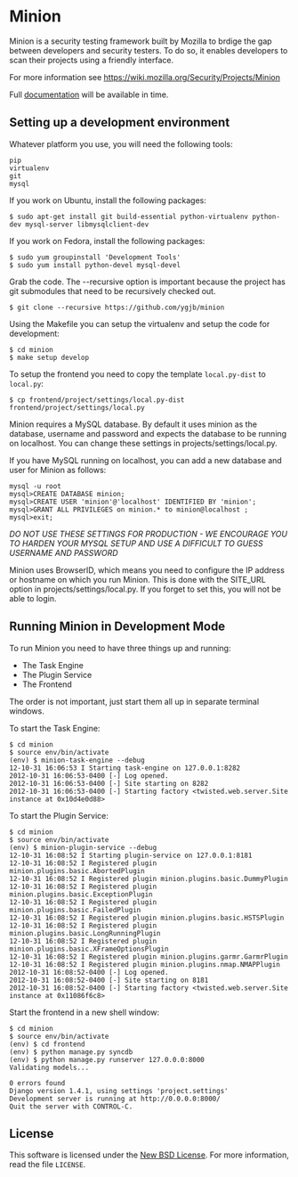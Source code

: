 Minion
=======

Minion is a security testing framework built by Mozilla to brdige the gap between developers and security testers. To do so, it enables developers to scan their projects using a friendly interface.

For more information see https://wiki.mozilla.org/Security/Projects/Minion

Full [documentation][docs] will be available in time.

[docs]: http://rtfd.org/

Setting up a development environment
------------------------------------
Whatever platform you use, you will need the following tools:

    pip
    virtualenv
    git
    mysql

If you work on Ubuntu, install the following packages:

    $ sudo apt-get install git build-essential python-virtualenv python-dev mysql-server libmysqlclient-dev

If you work on Fedora, install the following packages:

    $ sudo yum groupinstall 'Development Tools'
    $ sudo yum install python-devel mysql-devel

Grab the code. The --recursive option is important because the project has git submodules that need to be recursively checked out.

    $ git clone --recursive https://github.com/ygjb/minion

Using the Makefile you can setup the virtualenv and setup the code for development:

    $ cd minion
    $ make setup develop

To setup the frontend you need to copy the template `local.py-dist` to `local.py`:

    $ cp frontend/project/settings/local.py-dist frontend/project/settings/local.py

Minion requires a MySQL database. By default it uses minion as the database, username and password and expects the database to be running on localhost. You can change these settings in projects/settings/local.py.

If you have MySQL running on localhost, you can add a new database and user for Minion as follows:

    mysql -u root
    mysql>CREATE DATABASE minion;
    mysql>CREATE USER 'minion'@'localhost' IDENTIFIED BY 'minion';
    mysql>GRANT ALL PRIVILEGES on minion.* to minion@localhost ;
    mysql>exit;

*DO NOT USE THESE SETTINGS FOR PRODUCTION - WE ENCOURAGE YOU TO HARDEN YOUR MYSQL SETUP AND USE A DIFFICULT TO GUESS USERNAME AND PASSWORD*

Minion uses BrowserID, which means you need to configure the IP address or hostname on which you run Minion. This is done with the SITE_URL option in projects/settings/local.py. If you forget to set this, you will not be able to login.

Running Minion in Development Mode
----------------------------------

To run Minion you need to have three things up and running:

* The Task Engine
* The Plugin Service
* The Frontend

The order is not important, just start them all up in separate terminal windows.

To start the Task Engine:

    $ cd minion
    $ source env/bin/activate
    (env) $ minion-task-engine --debug
    12-10-31 16:06:53 I Starting task-engine on 127.0.0.1:8282
    2012-10-31 16:06:53-0400 [-] Log opened.
    2012-10-31 16:06:53-0400 [-] Site starting on 8282
    2012-10-31 16:06:53-0400 [-] Starting factory <twisted.web.server.Site instance at 0x10d4e0d88>

To start the Plugin Service:

    $ cd minion
    $ source env/bin/activate
    (env) $ minion-plugin-service --debug
    12-10-31 16:08:52 I Starting plugin-service on 127.0.0.1:8181
    12-10-31 16:08:52 I Registered plugin minion.plugins.basic.AbortedPlugin
    12-10-31 16:08:52 I Registered plugin minion.plugins.basic.DummyPlugin
    12-10-31 16:08:52 I Registered plugin minion.plugins.basic.ExceptionPlugin
    12-10-31 16:08:52 I Registered plugin minion.plugins.basic.FailedPlugin
    12-10-31 16:08:52 I Registered plugin minion.plugins.basic.HSTSPlugin
    12-10-31 16:08:52 I Registered plugin minion.plugins.basic.LongRunningPlugin
    12-10-31 16:08:52 I Registered plugin minion.plugins.basic.XFrameOptionsPlugin
    12-10-31 16:08:52 I Registered plugin minion.plugins.garmr.GarmrPlugin
    12-10-31 16:08:52 I Registered plugin minion.plugins.nmap.NMAPPlugin
    2012-10-31 16:08:52-0400 [-] Log opened.
    2012-10-31 16:08:52-0400 [-] Site starting on 8181
    2012-10-31 16:08:52-0400 [-] Starting factory <twisted.web.server.Site instance at 0x11086f6c8>

Start the frontend in a new shell window:

    $ cd minion
    $ source env/bin/activate
    (env) $ cd frontend
    (env) $ python manage.py syncdb
    (env) $ python manage.py runserver 127.0.0.0:8000
    Validating models...

    0 errors found
    Django version 1.4.1, using settings 'project.settings'
    Development server is running at http://0.0.0.0:8000/
    Quit the server with CONTROL-C.

License
-------
This software is licensed under the [New BSD License][BSD]. For more
information, read the file ``LICENSE``.

[BSD]: http://creativecommons.org/licenses/BSD/
